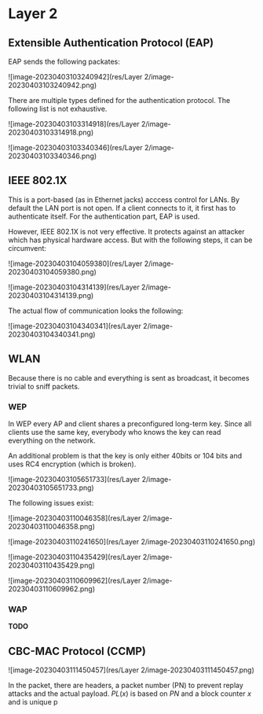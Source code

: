# Layer 2

## Extensible Authentication Protocol (EAP)

EAP sends the following packates:

![image-20230403103240942](res/Layer 2/image-20230403103240942.png)

There are multiple types defined for the authentication protocol. The following list is not exhaustive.

![image-20230403103314918](res/Layer 2/image-20230403103314918.png)

![image-20230403103340346](res/Layer 2/image-20230403103340346.png)

## IEEE 802.1X

This is a port-based (as in Ethernet jacks) acccess control for LANs. By default the LAN port is not open. If a client connects to it, it first has to authenticate itself. For the authentication part, EAP is used.

However, IEEE 802.1X is not very effective. It protects against an attacker which has physical hardware access. But with the following steps, it can be circumvent:

![image-20230403104059380](res/Layer 2/image-20230403104059380.png)

![image-20230403104314139](res/Layer 2/image-20230403104314139.png)

The actual flow of communication looks the following:

![image-20230403104340341](res/Layer 2/image-20230403104340341.png)

## WLAN

Because there is no cable and everything is sent as broadcast, it becomes trivial to sniff packets. 

### WEP

In WEP every AP and client shares a preconfigured long-term key. Since all clients use the same key, everybody who knows the key can read everything on the network.

An additional problem is that the key is only either 40bits or 104 bits and uses RC4 encryption (which is broken).

![image-20230403105651733](res/Layer 2/image-20230403105651733.png)

The following issues exist:

![image-20230403110046358](res/Layer 2/image-20230403110046358.png)

![image-20230403110241650](res/Layer 2/image-20230403110241650.png)

![image-20230403110435429](res/Layer 2/image-20230403110435429.png)

![image-20230403110609962](res/Layer 2/image-20230403110609962.png)

### WAP

**TODO**

## CBC-MAC Protocol (CCMP)

![image-20230403111450457](res/Layer 2/image-20230403111450457.png)

In the packet, there are headers, a packet number (PN) to prevent replay attacks and the actual payload. $PL(x)$ is based on $PN$ and a block counter $x$ and is unique p